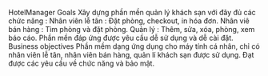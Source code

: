 HotelManager
Goals
Xây dựng phần mền quản lý khách sạn với đây đủ các chức năng :
Nhân viên lễ tân : Đặt phòng, checkout, in hóa đơn.
Nhân viê bán hàng : Tìm phòng và đặt phòng.
Quản lý : Thêm, sửa, xóa, phòng, xem báo cáo.
Phần mền đáp ứng được yêu cầu dễ sử dụng và dễ cài đặt.
Business objectives
Phần mềm dạng ứng dụng cho máy tính cá nhân, chỉ có nhân viên lễ tân, nhân viên bán hàng, quản lí khách sạn được sử dụng.
Đạt được các yêu cầu về chức năng và bảo mật.
